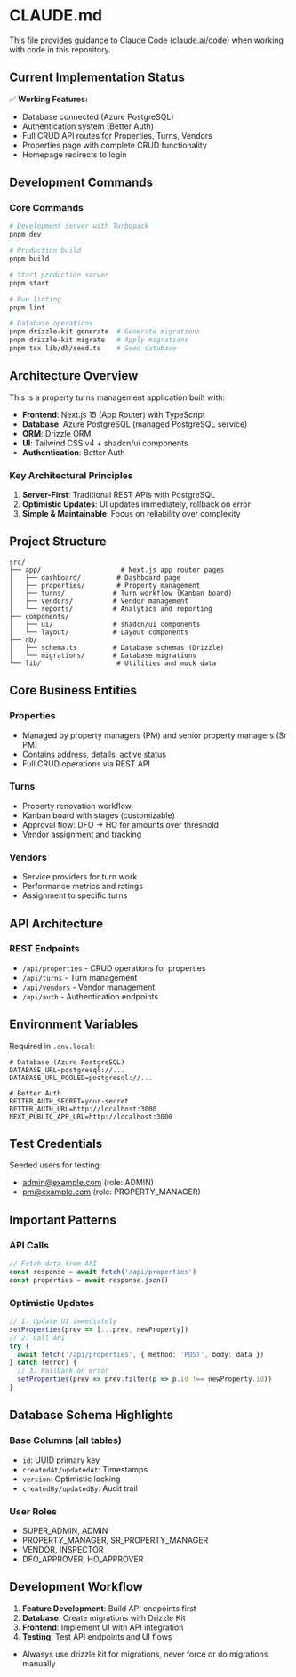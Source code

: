 # CLAUDE.md

This file provides guidance to Claude Code (claude.ai/code) when working with code in this repository.

## Current Implementation Status
✅ **Working Features:**
- Database connected (Azure PostgreSQL)
- Authentication system (Better Auth)
- Full CRUD API routes for Properties, Turns, Vendors
- Properties page with complete CRUD functionality
- Homepage redirects to login

## Development Commands

### Core Commands
```bash
# Development server with Turbopack
pnpm dev

# Production build
pnpm build

# Start production server
pnpm start

# Run linting
pnpm lint

# Database operations
pnpm drizzle-kit generate  # Generate migrations
pnpm drizzle-kit migrate   # Apply migrations
pnpm tsx lib/db/seed.ts    # Seed database
```

## Architecture Overview

This is a property turns management application built with:

- **Frontend**: Next.js 15 (App Router) with TypeScript
- **Database**: Azure PostgreSQL (managed PostgreSQL service)
- **ORM**: Drizzle ORM
- **UI**: Tailwind CSS v4 + shadcn/ui components
- **Authentication**: Better Auth

### Key Architectural Principles

1. **Server-First**: Traditional REST APIs with PostgreSQL
2. **Optimistic Updates**: UI updates immediately, rollback on error
3. **Simple & Maintainable**: Focus on reliability over complexity

## Project Structure

```
src/
├── app/                    # Next.js app router pages
│   ├── dashboard/         # Dashboard page
│   ├── properties/        # Property management
│   ├── turns/            # Turn workflow (Kanban board)
│   ├── vendors/          # Vendor management
│   └── reports/          # Analytics and reporting
├── components/
│   ├── ui/               # shadcn/ui components
│   └── layout/           # Layout components
├── db/
│   ├── schema.ts         # Database schemas (Drizzle)
│   └── migrations/       # Database migrations
└── lib/                   # Utilities and mock data
```

## Core Business Entities

### Properties
- Managed by property managers (PM) and senior property managers (Sr PM)
- Contains address, details, active status
- Full CRUD operations via REST API

### Turns
- Property renovation workflow
- Kanban board with stages (customizable)
- Approval flow: DFO → HO for amounts over threshold
- Vendor assignment and tracking

### Vendors
- Service providers for turn work
- Performance metrics and ratings
- Assignment to specific turns

## API Architecture

### REST Endpoints
- `/api/properties` - CRUD operations for properties
- `/api/turns` - Turn management
- `/api/vendors` - Vendor management
- `/api/auth` - Authentication endpoints

## Environment Variables

Required in `.env.local`:
```env
# Database (Azure PostgreSQL)
DATABASE_URL=postgresql://...
DATABASE_URL_POOLED=postgresql://...

# Better Auth
BETTER_AUTH_SECRET=your-secret
BETTER_AUTH_URL=http://localhost:3000
NEXT_PUBLIC_APP_URL=http://localhost:3000
```

## Test Credentials

Seeded users for testing:
- admin@example.com (role: ADMIN)
- pm@example.com (role: PROPERTY_MANAGER)

## Important Patterns

### API Calls
```typescript
// Fetch data from API
const response = await fetch('/api/properties')
const properties = await response.json()
```

### Optimistic Updates
```typescript
// 1. Update UI immediately
setProperties(prev => [...prev, newProperty])
// 2. Call API
try {
  await fetch('/api/properties', { method: 'POST', body: data })
} catch (error) {
  // 3. Rollback on error
  setProperties(prev => prev.filter(p => p.id !== newProperty.id))
}
```

## Database Schema Highlights

### Base Columns (all tables)
- `id`: UUID primary key
- `createdAt/updatedAt`: Timestamps
- `version`: Optimistic locking
- `createdBy/updatedBy`: Audit trail

### User Roles
- SUPER_ADMIN, ADMIN
- PROPERTY_MANAGER, SR_PROPERTY_MANAGER
- VENDOR, INSPECTOR
- DFO_APPROVER, HO_APPROVER

## Development Workflow

1. **Feature Development**: Build API endpoints first
2. **Database**: Create migrations with Drizzle Kit
3. **Frontend**: Implement UI with API integration
4. **Testing**: Test API endpoints and UI flows
- Alwasys use drizzle kit for migrations, never force or do migrations manually